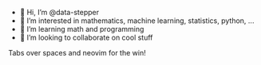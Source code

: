 - 👋 Hi, I’m @data-stepper
- 👀 I’m interested in mathematics, machine learning, statistics, python, ...
- 🌱 I’m learning math and programming
- 💞️ I’m looking to collaborate on cool stuff

Tabs over spaces and neovim for the win!
